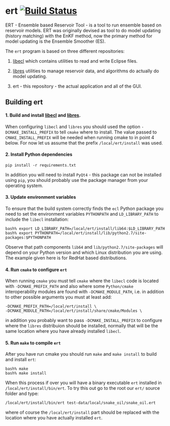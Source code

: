 # ert [![Build Status](https://travis-ci.org/Statoil/ert.svg?branch=master)](https://travis-ci.org/Statoil/ert)

ERT - Ensemble based Reservoir Tool - is a tool to run ensemble based on
reservoir models. ERT was originally devised as tool to do model updating
(history matching) with the EnKF method, now the primary method for model
updating is the Ensemble Smoother (ES).


The `ert` program is based on three different repositories:

1. [libecl](https://github.com/Statoil/libecl) which contains utilities to read and write Eclipse files.

2. [libres](https://github.com/Statoil/libres) utilities to manage reservoir data, and algorithms do actually do model updating.

3. ert - this repository - the actual application and all of the GUI.

##  Building ert

#### 1. Build and install [libecl](https://github.com/Statoil/libecl) and [libres](https://github.com/Statoil/libres). 
When configuring `libecl` and
`libres` you should used the option `-DCMAKE_INSTALL_PREFIX` to tell ``cmake``
where to install. The value passed to `CMAKE_INSTALL_PREFIX` will be needed when
running cmake to in point 4 below. For now let us assume that the prefix
`/local/ert/install` was used.


#### 2. Install Python dependencies

```
pip install -r requirements.txt 
```

In addition you will need to install `PyQt4` - this package can not be installed
using `pip`, you should probably use the package manager from your operating
system.

#### 3. Update environment variables 
To ensure that the build system correctly finds the `ecl` Python package you
need to set the environment variables `PYTHONPATH` and `LD_LIBRARY_PATH` to
include the `libecl` installation:
  
```
bash% export LD_LIBRARY_PATH=/local/ert/install/lib64:$LD_LIBRARY_PATH
bash% export PYTHONPATH=/local/ert/install/lib/python2.7/site-packages:$PYTHONPATH
```

Observe that path components `lib64` and `lib/python2.7/site-packages` will
depend on your Python version and which Linux distribution you are using. The
example given here is for RedHat based distributions.


#### 4. Run `cmake` to configure `ert`

When running `cmake` you must tell `cmake` where the `libecl` code is located with
`-DCMAKE_PREFIX_PATH` and also where some `Python/cmake` interoperability
modules are found with `-DCMAKE_MODULE_PATH`, i.e. in addition to other possible
arguments you must at least add:

```
-DCMAKE_PREFIX_PATH=/local/ert/install \
-DCMAKE_MODULE_PATH=/local/ert/install/share/cmake/Modules \
```

in addition you probably want to pass `-DCMAKE_INSTALL_PREFIX` to configure where
the `libres` distribuion should be installed, normally that will be the same
location where you have already installed `libecl`. 


#### 5. Run `make` to compile `ert`

After you have run cmake you should run `make` and `make install` to build and install `ert`:

```
bash% make
bash% make install
```

When this process if over you will have a binary executable `ert` installed in
`/local/ert/install/bin/ert`. To try this out go to the root our `ert/` source
folder and type:

```
/local/ert/install/bin/ert test-data/local/snake_oil/snake_oil.ert
```

where of course the `/local/ert/install` part should be replaced with the
location where you have actually installed `ert`.
